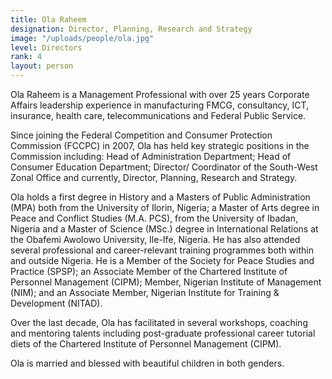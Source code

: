 ```yaml
---
title: Ola Raheem
designation: Director, Planning, Research and Strategy
image: "/uploads/people/ola.jpg"
level: Directors
rank: 4
layout: person
---
```


Ola Raheem is a Management Professional with over 25 years Corporate Affairs leadership experience in manufacturing FMCG, consultancy, ICT, insurance, health care, telecommunications and Federal Public Service.

Since joining the Federal Competition and Consumer Protection Commission (FCCPC) in 2007, Ola has held key strategic positions in the Commission including: Head of Administration Department; Head of Consumer Education Department; Director/ Coordinator of the South-West Zonal Office and currently, Director, Planning, Research and Strategy.

Ola holds a first degree in History and a Masters of Public Administration (MPA) both from the University of Ilorin, Nigeria; a Master of Arts degree in Peace and Conflict Studies (M.A. PCS), from the University of Ibadan, Nigeria and a Master of Science (MSc.) degree in International Relations at the Obafemi Awolowo University, Ile-Ife, Nigeria. He has also attended several professional and career-relevant training programmes both within and outside Nigeria. He is a Member of the Society for Peace Studies and Practice (SPSP); an Associate Member of the Chartered Institute of Personnel Management (CIPM); Member, Nigerian Institute of Management (NIM); and an Associate Member, Nigerian Institute for Training & Development (NITAD).

Over the last decade, Ola has facilitated in several workshops, coaching and mentoring talents including post-graduate professional career tutorial diets of the Chartered Institute of Personnel Management (CIPM).

Ola is married and blessed with beautiful children in both genders.